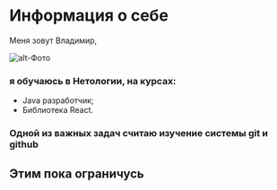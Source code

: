 # Информация о себе
Меня зовут Владимир, 

![alt-Фото](/home/vvk/Фото1/photo1.png "фото")


### я обучаюсь в Нетологии, на курсах: 
- Java разработчик;
- Библиотека React.

### Одной из важных задач считаю изучение системы git и github

## Этим пока ограничусь
